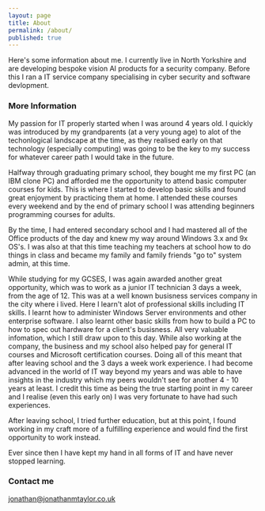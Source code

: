 ```yaml
---
layout: page
title: About
permalink: /about/
published: true
---
```


Here's some information about me. I currently live in North Yorkshire and are developing bespoke vision AI products for a security company.
Before this I ran a IT service company specialising in cyber security and software devlopment.  


### More Information
My passion for IT properly started when I was around 4 years old. I quickly was introduced by my grandparents (at a very young age) to alot of the techonlogical landscape at the time, as they realised early on that technology (especially computing) was going to be the key to my success for whatever career path I would take in the future. 

Halfway through graduating primary school, they bought me my first PC (an IBM clone PC) and afforded me the opportunity to attend basic computer courses for kids. This is where I started to develop basic skills and found great enjoyment by practicing them at home. I attended these courses every weekend and by the end of primary school I was attending beginners programming courses for adults.

By the time, I had entered secondary school and I had mastered all of the Office products of the day and knew my way around Windows 3.x and 9x OS's. I was also at that this time teaching my teachers at school how to do things in class and became my family and family friends "go to" system admin, at this time. 

While studying for my GCSES, I was again awarded another great opportunity, which was to work as a junior IT technician 3 days a week, from the age of 12. This was at a well known busisness services company in the city where i lived. Here I learn't alot of professional skills including IT skills. I learnt how to administer Windows Server environments and other enterprise software. I also learnt other basic skills from how to build a PC to how to spec out hardware for a client's busisness. All very valuable infomation, which I still draw upon to this day. While also working at the company, the business and my school also helped pay for general IT courses and Microsoft certification courses. Doing all of this meant that after leaving school and the 3 days a week work experience. I had become advanced in the world of IT way beyond my years and was able to have insights in the industry which my peers wouldn't see for another 4 - 10 years at least. I credit this time as being the true starting point in my career and I realise (even this early on) I was very fortunate to have had such experiences.

After leaving school, I tried further education, but at this point, I found working in my craft more of a fulfilling experience and would find the first opportunity to work instead.

Ever since then I have kept my hand in all forms of IT and have never stopped learning. 

### Contact me

[jonathan@jonathanmtaylor.co.uk](mailto:jonathan@jonathanmtaylor.co.uk)
